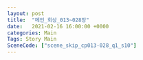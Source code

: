 ```yaml
---
layout: post
title:  "메인_회상_013~028장"
date:   2021-02-16 16:00:00 +0000
categories: Main
Tags: Story Main
SceneCode: ["scene_skip_cp013-028_q1_s10"]
---
```

